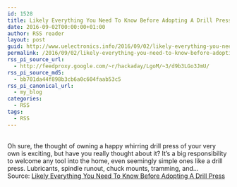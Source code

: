 ```yaml
---
id: 1528
title: Likely Everything You Need To Know Before Adopting A Drill Press
date: 2016-09-02T00:00:00+01:00
author: RSS reader
layout: post
guid: http://www.uelectronics.info/2016/09/02/likely-everything-you-need-to-know-before-adopting-a-drill-press/
permalink: /2016/09/02/likely-everything-you-need-to-know-before-adopting-a-drill-press/
rss_pi_source_url:
  - http://feedproxy.google.com/~r/hackaday/LgoM/~3/d9b3LGo3JmU/
rss_pi_source_md5:
  - bb701da44f898b3cb6a0c604faab53c5
rss_pi_canonical_url:
  - my_blog
categories:
  - RSS
tags:
  - RSS
---
```

&#013;  
Oh sure, the thought of owning a happy whirring drill press of your very own is exciting, but have you really thought about it? It’s a big responsibility to welcome any tool into the home, even seemingly simple ones like a drill press. Lubricants, spindle runout, chuck mounts, tramming, and…&#013;  
Source: <a href="http://feedproxy.google.com/~r/hackaday/LgoM/~3/d9b3LGo3JmU/" target="_blank">Likely Everything You Need To Know Before Adopting A Drill Press</a>